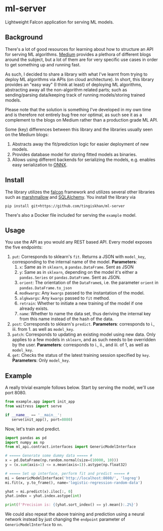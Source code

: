 # ml-server
Lightweight Falcon application for serving ML models.

## Background
There's a lot of good resources for learning about how to structure an API for serving ML algorithms. [Medium](https://medium.com/) provides a plethora of different blogs around the subject, but a lot of them are for very specific use cases in order to get something up and running fast.

As such, I decided to share a library with what I've learnt from trying to deploy ML algorithms via APIs (on cloud architecture). In short, this library provides an "easy way" (I think at least) of deploying ML algorithms, abstracting away all the non-algorithm related parts; such as sending/parsing data/keeping track of running models/storing trained models. 

Please note that the solution is something I've developed in my own time and is therefore not entirely bug free nor optimal, as such see it as a complement to the blogs on Medium rather than a production grade ML API.

Some (key) differences between this library and the libraries usually seen on the Medium blogs:
1. Abstracts away the fit/prediction logic for easier deployment of new models. 
2. Provides database model for storing fitted models as binaries.
3. Allows using different backends for serializing the models, e.g. enables easy serialization to [ONNX](https://github.com/onnx/onnx).

## Install
The library utilizes the [falcon](https://falcon.readthedocs.io/en/stable/) framework and utilizes several other libraries such as [marshmallow](https://marshmallow.readthedocs.io/en/stable/) and [SQLAlchemy](https://www.sqlalchemy.org/).
You install the library via
```
pip install git+https://github.com/tingiskhan/ml-server
```
There's also a Docker file included for serving the `example` model.

## Usage
You use the API as you would any REST based API. Every model exposes the five endpoints:
 1. `put`: Corresponds to sklearn's `fit`. Returns a JSON with `model_key`, corresponding to the internal name of the model. **Parameters**:
     1. `x`: Same as in `sklearn`, a `pandas.DataFrame`. Sent as JSON
     2. `y`: Same as in `sklearn`, depending on the model it's either a `pandas.Series` or `pandas.DataFrame`. Sent as JSON.
     3. `orient`: The orientation of the `DataFrame`s, i.e. the parameter `orient` in `pandas.DataFrame.to_json`
     4. `modkwargs`: Any `kwargs` passed to the instantation of the model.
     5. `algkwargs`: Any `kwargs` passed to `fit` method.
     6. `retrain`: Whether to initiate a new training of the model if one already exists.
     7. `name`: Whether to name the data set, thus deriving the internal key from this name instead of the hash of the data.  
 2. `post`: Corresponds to sklearn's `predict`. **Parameters**: corresponds to i., iii. from 1. as well as `model_key`.       
 3. `patch`: Corresponds to updating an existing model using new data. Only applies to a few models in `sklearn`, and as such needs to be overridden by the user. **Parameters**: corresponds to i., ii., and iii. of 1, as well as `model_key`.
 4. `get`: Checks the status of the latest training session specified by `key`. **Parameters**: Only `model_key`.
 
 ## Example
 A really trivial example follows below. Start by serving the model, we'll use port 8080. 
 ```python
from example.app import init_app
from waitress import serve 

if __name__ == '__main__':
    serve(init_app(), port=8080)
 ```
 
 Now, let's train and predict.
 
 ```python
import pandas as pd
import numpy as np
from ml_api.contract.interfaces import GenericModelInterface

# ===== Generate some dummy data ===== #
x = pd.DataFrame(np.random.normal(size=(10000, 10)))
y = (x.sum(axis=1) <= x.mean(axis=1)).astype(np.float32)

# ===== Set up interface, perform fit and predict ===== #
mi = GenericModelInterface('http://localhost:8080/', 'logreg')
mi.fit(x, y.to_frame(), name='logistic-regression-random-data')

yhat = mi.predict(x).iloc[:, 0]
yhat.index = yhat.index.astype(int)

print(f'Precision is: {(yhat.sort_index() == y).mean():.2%}')
 ```
We could also repeat the above training and prediction using a neural network instead by
just changing the `endpoint` parameter of `GenericModelInterface` to `nn`.